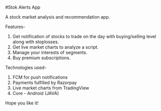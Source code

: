 #Stok Alerts App

A stock market analysis and recommendation app. 

Features-
1. Get notification of stocks to trade on the day with buying/selling level along with stoplosses.
2. Get live market charts to analyze a script.
3. Manage your interests of segments.
4. Buy premium subscriptions.

Technologies used-
1. FCM for push notifications
2. Payments fulfilled by Razorpay
3. Live market charts from TradingView
4. Core - Android (JAVA)

Hope you like it!
